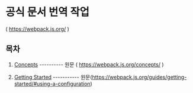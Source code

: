 

# 공식 문서 번역 작업 

( https://webpack.js.org/ )



## 목차

1. [Concepts](https://github.com/judaihyun/webpack-docs.github.io/tree/master/docs/concepts/Core-Concepts.md) ---------- 원문 ( https://webpack.js.org/concepts/ ) 

2. [Getting Started](https://github.com/judaihyun/webpack-docs.github.io/tree/master/docs/concepts/getting%20started/Getting%20Started.md) ----------- 원문(https://webpack.js.org/guides/getting-started/#using-a-configuration)

